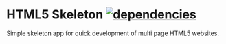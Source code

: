 # HTML5 Skeleton [![dependencies](https://david-dm.org/rafalgalka/html5-skeleton/dev-status.png)](https://david-dm.org/rafalgalka/html5-skeleton#info=devDependencies)

Simple skeleton app for quick development of multi page HTML5 websites.
